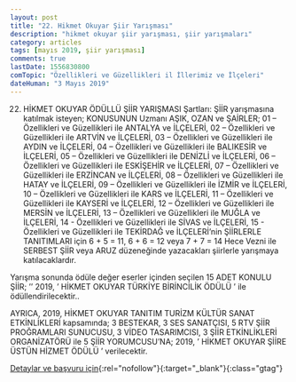 ```yaml
---
layout: post
title: "22. Hikmet Okuyar Şiir Yarışması"
description: "hikmet okuyar şiir yarışması, şiir yarışmaları"
category: articles
tags: [mayıs 2019, şiir yarışması]
comments: true
lastDate: 1556830800
comTopic: "Özellikleri ve Güzellikleri il İllerimiz ve İlçeleri"
dateHuman: "3 Mayıs 2019"
---
```


22. HİKMET OKUYAR ÖDÜLLÜ ŞİİR YARIŞMASI Şartları:
ŞİİR yarışmasına katılmak isteyen; KONUSUNUN Uzmanı AŞIK, OZAN ve ŞAİRLER;
01 – Özellikleri ve Güzellikleri ile ANTALYA ve İLÇELERİ, 
02 – Özellikleri ve Güzellikleri ile ARTVİN ve İLÇELERİ, 
03 – Özellikleri ve Güzellikleri ile AYDIN ve İLÇELERİ,
04 – Özellikleri ve Güzellikleri ile BALIKESİR ve İLÇELERİ,
05 – Özellikleri ve Güzellikleri ile DENİZLİ ve İLÇELERİ, 
06 – Özellikleri ve Güzellikleri ile ESKİŞEHİR ve İLÇELERİ, 
07 – Özellikleri ve Güzellikleri ile ERZİNCAN ve İLÇELERİ, 
08 – Özellikleri ve Güzellikleri ile HATAY ve İLÇELERİ, 
09 – Özellikleri ve Güzellikleri ile İZMİR ve İLÇELERİ, 
10 – Özellikleri ve Güzellikleri ile KARS ve İLÇELERİ, 
11 – Özellikleri ve Güzellikleri ile KAYSERİ ve İLÇELERİ, 
12 – Özellikleri ve Güzellikleri ile MERSİN ve İLÇELERİ, 
13 – Özellikleri ve Güzellikleri ile MUĞLA ve İLÇELERİ, 
14 - Özellikleri ve Güzellikleri ile SİVAS ve İLÇELERİ, 
15 - Özellikleri ve Güzellikleri ile TEKİRDAĞ ve İLÇELERİ’nin
ŞİİRLERLE TANITIMLARI için 6 + 5 = 11, 6 + 6 = 12 veya 
7 + 7 = 14 Hece Vezni ile SERBEST ŞİİR veya ARUZ 
düzeneğinde yazacakları şiirlerle yarışmaya katılacaklardır.

Yarışma sonunda ödüle değer eserler içinden seçilen 
15 ADET KONULU ŞİİR;
’’ 2019, ’ HİKMET OKUYAR TÜRKİYE BİRİNCİLİK ÖDÜLÜ ’
ile ödüllendirilecektir..

AYRICA, 2019, HİKMET OKUYAR TANITIM TURİZM KÜLTÜR SANAT ETKİNLİKLERİ kapsamında;
3 BESTEKAR, 3 SES SANATÇISI, 5 RTV ŞİİR PROĞRAMLARI SUNUCUSU, 3 VİDEO TASARIMCISI, 3 ŞİİR ETKİNLİKLERİ ORGANİZATÖRÜ ile 5 ŞİİR YORUMCUSU’NA; 
2019, ’ HİKMET OKUYAR ŞİİRE ÜSTÜN HİZMET ÖDÜLÜ ’ 
verilecektir.

[Detaylar ve başvuru için](https://www.edebiyatdefteri.com/181547-22-hikmet-okuyar-odullu-siir-yarismasi-2019-sartnamesi-yayinlandi-hikm/?utm_source=edebiyatyarismalari.com&utm_medium=affiliate&utm_campaign=cpc){:rel="nofollow"}{:target="_blank"}{:class="gtag"}
